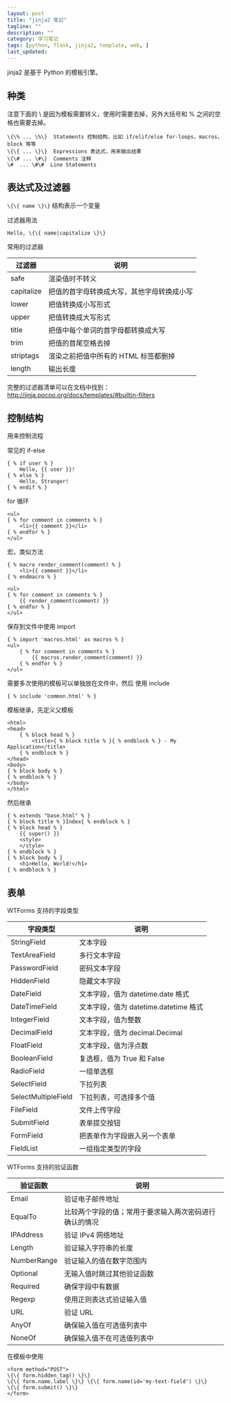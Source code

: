 ```yaml
---
layout: post
title: "jinja2 笔记"
tagline: ""
description: ""
category: 学习笔记
tags: [python, flask, jinja2, template, web, ]
last_updated:
---
```


jinja2 是基于 Python 的模板引擎。

## 种类
注意下面的 \ 是因为模板需要转义，使用时需要去掉，另外大括号和 % 之间的空格也需要去掉。

    \{\% ... \%\}  Statements 控制结构，比如 if/elif/else for-loops，macros，block 等等
    \{\{ ... \}\}  Expressions 表达式，用来输出结果
    \{\# ... \#\}  Comments 注释
    \#  ... \#\#  Line Statements

## 表达式及过滤器
`\{\{ name \}\}` 结构表示一个变量

过滤器用法

    Hello, \{\{ name|capitalize \}\}

常用的过滤器

过滤器 | 说明
-------|-----------
safe | 渲染值时不转义
capitalize | 把值的首字母转换成大写，其他字母转换成小写
lower | 把值转换成小写形式
upper | 把值转换成大写形式
title | 把值中每个单词的首字母都转换成大写
trim | 把值的首尾空格去掉
striptags | 渲染之前把值中所有的 HTML 标签都删掉
length | 输出长度

完整的过滤器清单可以在文档中找到：<http://jinja.pocoo.org/docs/templates/#builtin-filters>

## 控制结构
用来控制流程

常见的 if-else

    { % if user % }
        Hello, {{ user }}!
    { % else % }
        Hello, Stranger!
    { % endif % }

for 循环

    <ul>
    { % for comment in comments % }
        <li>{{ comment }}</li>
    { % endfor % }
    </ul>

宏，类似方法

    { % macro render_comment(comment) % }
        <li>{{ comment }}</li>
    { % endmacro % }

    <ul>
    { % for comment in comments % }
        {{ render_comment(comment) }}
    { % endfor % }
    </ul>

保存到文件中使用 import

    { % import 'macros.html' as macros % }
    <ul>
        { % for comment in comments % }
            {{ macros.render_comment(comment) }}
        { % endfor % }
    </ul>

需要多次使用的模板可以单独放在文件中，然后 使用 include

    { % include 'common.html' % }

模板继承，先定义父模板

    <html>
    <head>
        { % block head % }
            <title>{ % block title % }{ % endblock % } - My Application</title>
        { % endblock % }
    </head>
    <body>
    { % block body % }
    { % endblock % }
    </body>
    </html>

然后继承

    { % extends "base.html" % }
    { % block title % }Index{ % endblock % }
    { % block head % }
        {{ super() }}
        <style>
        </style>
    { % endblock % }
    { % block body % }
        <h1>Hello, World!</h1>
    { % endblock % }

## 表单
WTForms 支持的字段类型

字段类型    | 说明
------------|-------------
StringField | 文本字段
TextAreaField | 多行文本字段
PasswordField | 密码文本字段
HiddenField | 隐藏文本字段
DateField | 文本字段，值为  datetime.date  格式
DateTimeField | 文本字段，值为  datetime.datetime  格式
IntegerField | 文本字段，值为整数
DecimalField | 文本字段，值为  decimal.Decimal
FloatField | 文本字段，值为浮点数
BooleanField | 复选框，值为  True  和  False
RadioField | 一组单选框
SelectField | 下拉列表
SelectMultipleField | 下拉列表，可选择多个值
FileField | 文件上传字段
SubmitField | 表单提交按钮
FormField | 把表单作为字段嵌入另一个表单
FieldList | 一组指定类型的字段

WTForms 支持的验证函数

验证函数 | 说明
---------|--------------
Email | 验证电子邮件地址
EqualTo | 比较两个字段的值；常用于要求输入两次密码进行确认的情况
IPAddress | 验证  IPv4  网络地址
Length | 验证输入字符串的长度
NumberRange | 验证输入的值在数字范围内
Optional | 无输入值时跳过其他验证函数
Required | 确保字段中有数据
Regexp | 使用正则表达式验证输入值
URL | 验证  URL
AnyOf | 确保输入值在可选值列表中
NoneOf | 确保输入值不在可选值列表中

在模板中使用

    <form method="POST">
    \{\{ form.hidden_tag() \}\}
    \{\{ form.name.label \}\} \{\{ form.name(id='my-text-field') \}\}
    \{\{ form.submit() \}\}
    </form>


